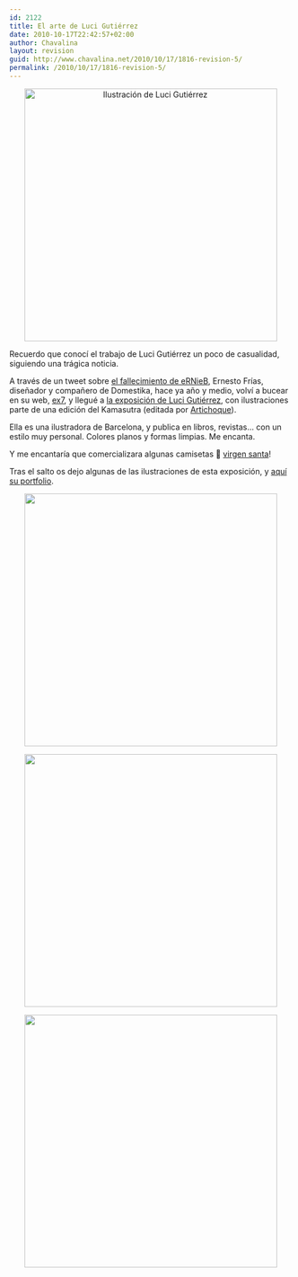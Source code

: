 ```yaml
---
id: 2122
title: El arte de Luci Gutiérrez
date: 2010-10-17T22:42:57+02:00
author: Chavalina
layout: revision
guid: http://www.chavalina.net/2010/10/17/1816-revision-5/
permalink: /2010/10/17/1816-revision-5/
---
```

<p style="text-align: center;">
  <a href="http://www.chavalina.net/imagenes/2010/10/imagen11.jpg"><img class="size-full wp-image-2113  aligncenter" title="imagen11" src="http://www.chavalina.net/imagenes/2010/10/imagen11.jpg" alt="Ilustración de Luci Gutiérrez" width="450" height="450" srcset="http://www.chavalina.net/imagenes/2010/10/imagen11.jpg 450w, http://www.chavalina.net/imagenes/2010/10/imagen11-150x150.jpg 150w, http://www.chavalina.net/imagenes/2010/10/imagen11-300x300.jpg 300w" sizes="(max-width: 450px) 100vw, 450px" /></a>
</p>

Recuerdo que conocí el trabajo de Luci Gutiérrez un poco de casualidad, siguiendo una trágica noticia.

A través de un tweet sobre [el fallecimiento de eRNieB](http://www.domestika.org/foros/939-off_topic/hilos/76670-ernesto_frias_nuestro_amigo_nos_ha_dejado), Ernesto Frías, diseñador y compañero de Domestika, hace ya año y medio, volví a bucear en su web, [ex7](http://ex7.org/index.html), y llegué a [la exposición de Luci Gutiérrez](http://ex7.org/exposiciones/luci-gutierrez/index.html), con ilustraciones parte de una edición del Kamasutra (editada por [Artichoque](http://www.artichoque.es/)).

Ella es una ilustradora de Barcelona, y publica en libros, revistas&#8230; con un estilo muy personal. Colores planos y formas limpias. Me encanta.

Y me encantaría que comercializara algunas camisetas 🙂 [virgen santa](http://ex7.org/exposiciones/luci-gutierrez/imagen5.html)!

Tras el salto os dejo algunas de las ilustraciones de esta exposición, y [aquí su portfolio](http://holeland.com/).

<p style="text-align: center;">
  <a href="http://www.chavalina.net/imagenes/2010/10/imagen01.jpg"><img class="size-full wp-image-2118  aligncenter" title="imagen01" src="http://www.chavalina.net/imagenes/2010/10/imagen01.jpg" alt="" width="450" height="450" srcset="http://www.chavalina.net/imagenes/2010/10/imagen01.jpg 450w, http://www.chavalina.net/imagenes/2010/10/imagen01-150x150.jpg 150w, http://www.chavalina.net/imagenes/2010/10/imagen01-300x300.jpg 300w" sizes="(max-width: 450px) 100vw, 450px" /></a>
</p>

<p style="text-align: center;">
  <a href="http://www.chavalina.net/imagenes/2010/10/imagen06.jpg"><img class="size-full wp-image-2117  aligncenter" title="imagen06" src="http://www.chavalina.net/imagenes/2010/10/imagen06.jpg" alt="" width="450" height="450" srcset="http://www.chavalina.net/imagenes/2010/10/imagen06.jpg 450w, http://www.chavalina.net/imagenes/2010/10/imagen06-150x150.jpg 150w, http://www.chavalina.net/imagenes/2010/10/imagen06-300x300.jpg 300w" sizes="(max-width: 450px) 100vw, 450px" /></a>
</p>

<p style="text-align: center;">
  <a href="http://www.chavalina.net/imagenes/2010/10/imagen05.jpg"><img class="size-full wp-image-2116  aligncenter" title="imagen05" src="http://www.chavalina.net/imagenes/2010/10/imagen05.jpg" alt="" width="450" height="450" srcset="http://www.chavalina.net/imagenes/2010/10/imagen05.jpg 450w, http://www.chavalina.net/imagenes/2010/10/imagen05-150x150.jpg 150w, http://www.chavalina.net/imagenes/2010/10/imagen05-300x300.jpg 300w" sizes="(max-width: 450px) 100vw, 450px" /></a>
</p>